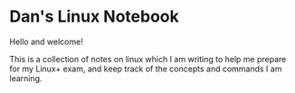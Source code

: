 # Dan's Linux Notebook

Hello and welcome! 

This is a collection of notes on linux which I am writing to help me prepare for my Linux+ exam, and keep track of the concepts and commands I am learning.


